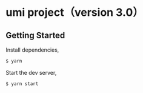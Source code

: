 # umi project（version 3.0）

## Getting Started

Install dependencies,

```bash
$ yarn
```

Start the dev server,

```bash
$ yarn start
```
